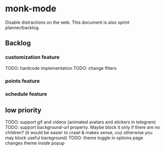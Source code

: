 # monk-mode
Disable distractions on the web. This document is also sprint planner/backlog.

## Backlog

### customization feature
TODO: hardcode implementation
TODO: change filters

### points feature
### schedule feature

## low priority

TODO: support gif and videos (animated avatars and stickers in telegram)
TODO: support background-url property. Maybe block it only if there are no children? (it would be easier to crawl & makes sense, cuz otherwise you may block useful background)
TODO: theme toggle in options page changes theme inside popup
